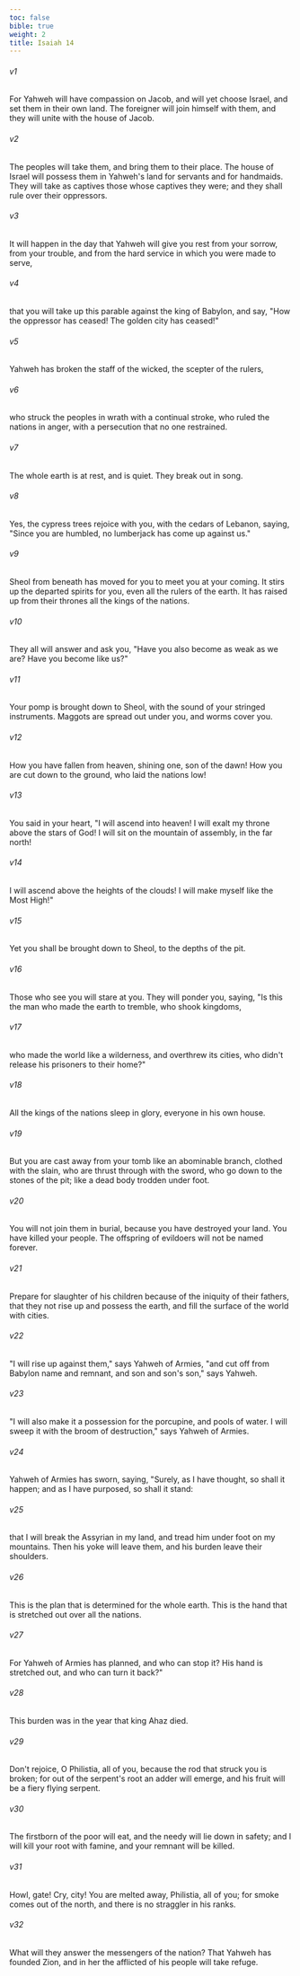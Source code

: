 ```yaml
---
toc: false
bible: true
weight: 2
title: Isaiah 14
---
```




###### v1 
For Yahweh will have compassion on Jacob, and will yet choose Israel, and set them in their own land. The foreigner will join himself with them, and they will unite with the house of Jacob. 

###### v2 
The peoples will take them, and bring them to their place. The house of Israel will possess them in Yahweh's land for servants and for handmaids. They will take as captives those whose captives they were; and they shall rule over their oppressors. 

###### v3 
It will happen in the day that Yahweh will give you rest from your sorrow, from your trouble, and from the hard service in which you were made to serve, 

###### v4 
that you will take up this parable against the king of Babylon, and say, "How the oppressor has ceased! The golden city has ceased!" 

###### v5 
Yahweh has broken the staff of the wicked, the scepter of the rulers, 

###### v6 
who struck the peoples in wrath with a continual stroke, who ruled the nations in anger, with a persecution that no one restrained. 

###### v7 
The whole earth is at rest, and is quiet. They break out in song. 

###### v8 
Yes, the cypress trees rejoice with you, with the cedars of Lebanon, saying, "Since you are humbled, no lumberjack has come up against us." 

###### v9 
Sheol from beneath has moved for you to meet you at your coming. It stirs up the departed spirits for you, even all the rulers of the earth. It has raised up from their thrones all the kings of the nations. 

###### v10 
They all will answer and ask you, "Have you also become as weak as we are? Have you become like us?" 

###### v11 
Your pomp is brought down to Sheol, with the sound of your stringed instruments. Maggots are spread out under you, and worms cover you. 

###### v12 
How you have fallen from heaven, shining one, son of the dawn! How you are cut down to the ground, who laid the nations low! 

###### v13 
You said in your heart, "I will ascend into heaven! I will exalt my throne above the stars of God! I will sit on the mountain of assembly, in the far north! 

###### v14 
I will ascend above the heights of the clouds! I will make myself like the Most High!" 

###### v15 
Yet you shall be brought down to Sheol, to the depths of the pit. 

###### v16 
Those who see you will stare at you. They will ponder you, saying, "Is this the man who made the earth to tremble, who shook kingdoms, 

###### v17 
who made the world like a wilderness, and overthrew its cities, who didn't release his prisoners to their home?" 

###### v18 
All the kings of the nations sleep in glory, everyone in his own house. 

###### v19 
But you are cast away from your tomb like an abominable branch, clothed with the slain, who are thrust through with the sword, who go down to the stones of the pit; like a dead body trodden under foot. 

###### v20 
You will not join them in burial, because you have destroyed your land. You have killed your people. The offspring of evildoers will not be named forever. 

###### v21 
Prepare for slaughter of his children because of the iniquity of their fathers, that they not rise up and possess the earth, and fill the surface of the world with cities. 

###### v22 
"I will rise up against them," says Yahweh of Armies, "and cut off from Babylon name and remnant, and son and son's son," says Yahweh. 

###### v23 
"I will also make it a possession for the porcupine, and pools of water. I will sweep it with the broom of destruction," says Yahweh of Armies. 

###### v24 
Yahweh of Armies has sworn, saying, "Surely, as I have thought, so shall it happen; and as I have purposed, so shall it stand: 

###### v25 
that I will break the Assyrian in my land, and tread him under foot on my mountains. Then his yoke will leave them, and his burden leave their shoulders. 

###### v26 
This is the plan that is determined for the whole earth. This is the hand that is stretched out over all the nations. 

###### v27 
For Yahweh of Armies has planned, and who can stop it? His hand is stretched out, and who can turn it back?" 

###### v28 
This burden was in the year that king Ahaz died. 

###### v29 
Don't rejoice, O Philistia, all of you, because the rod that struck you is broken; for out of the serpent's root an adder will emerge, and his fruit will be a fiery flying serpent. 

###### v30 
The firstborn of the poor will eat, and the needy will lie down in safety; and I will kill your root with famine, and your remnant will be killed. 

###### v31 
Howl, gate! Cry, city! You are melted away, Philistia, all of you; for smoke comes out of the north, and there is no straggler in his ranks. 

###### v32 
What will they answer the messengers of the nation? That Yahweh has founded Zion, and in her the afflicted of his people will take refuge.
